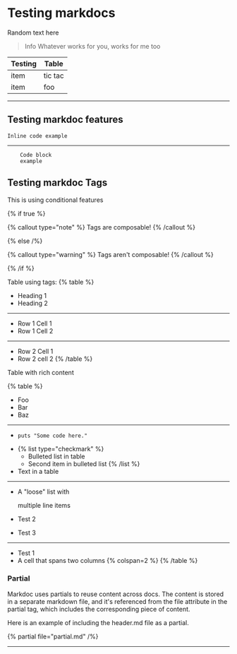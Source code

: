 # Testing markdocs
Random text here

> Info
> Whatever works for you, works for me too

| Testing | Table | 
|---------|-------|
| item    | tic tac |
| item    | foo |

--- 

## Testing markdoc features

`Inline code example `

--- 

```
    Code block
    example
```
            

## Testing markdoc Tags

This is using conditional features

{% if true %}

{% callout type="note" %}
Tags are composable!
{% /callout %}

{% else /%}

{% callout type="warning" %}
Tags aren't composable!
{% /callout %}

{% /if %}


Table using tags:
{% table %}
* Heading 1
* Heading 2
---
* Row 1 Cell 1
* Row 1 Cell 2
---
* Row 2 Cell 1
* Row 2 cell 2
{% /table %}

Table with rich content

{% table %}
* Foo
* Bar
* Baz
---
*
  ```
  puts "Some code here."
  ```
*
  {% list type="checkmark" %}
  * Bulleted list in table
  * Second item in bulleted list
  {% /list %}
* Text in a table
---
*
  A "loose" list with

  multiple line items
* Test 2
* Test 3
---
* Test 1
* A cell that spans two columns {% colspan=2 %}
{% /table %}


### Partial

Markdoc uses partials to reuse content across docs. The content is stored in a separate markdown file, and it's referenced from the file attribute in the partial tag, which includes the corresponding piece of content.

Here is an example of including the header.md file as a partial.


{% partial file="partial.md" /%}

---
